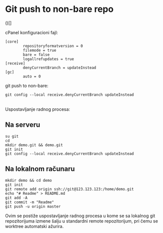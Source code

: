 # Git push to non-bare repo

()[]

cPanel konfiguracioni fajl:
```
[core]
        repositoryformatversion = 0
        filemode = true
        bare = false
        logallrefupdates = true
[receive]
        denyCurrentBranch = updateInstead
[gc]
        auto = 0

```

git push to non-bare:
```
git config --local receive.denyCurrentBranch updateInstead
```
<br>
Uspostavljanje radnog procesa:

## Na serveru
```
su git
cd
mkdir demo.git && demo.git
git init
git config --local receive.denyCurrentBranch updateInstead
```

## Na lokalnom računaru
```
mkdir demo && cd demo
git init
git remote add origin ssh://git@123.123.123:/home/demo.git
echo "# Readme" > README.md
git add -A
git commit -m "Readme"
git push -u origin master
```

Ovim se postiže uspostavljanje radnog procesa u kome se sa lokalnog git repozitorijuma izmene šalju u standardni remote repozitorijum, pri čemu se worktree automatski ažurira.